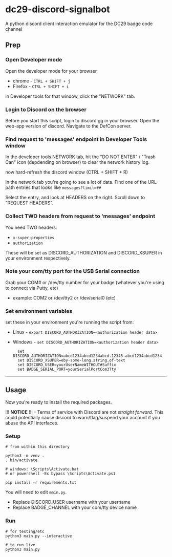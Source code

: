 # dc29-discord-signalbot
A python discord client interaction emulator for the DC29 badge code channel

## Prep

### Open Developer mode    
Open the developer mode for your browser
* chrome - `CTRL + SHIFT + j`
* Firefox - `CTRL + SHIFT + i`

in Developer tools for that window, click the "NETWORK" tab.

### Login to Discord on the browser
Before you start this script, login to discord.gg in your browser.
Open the web-app version of discord.
Navigate to the DefCon server.

### Find request to 'messages' endpoint in Developer Tools window
In the developer tools NETWORK tab, hit the "DO NOT ENTER" / "Trash Can" icon (depdending on browser) to clear the network history log.

now hard-refresh the discord window (CTRL + SHIFT + R)

In the network tab you're going to see a lot of data. Find one of the URL path entries that looks like `messages?limit=##`

Select the entry, and look at HEADERS on the right. Scroll down to "REQUEST HEADERS".

### Collect TWO headers from request to 'messages' endpoint
You need TWO headers:
* `x-super-properties`
* `authorization`

These will be set as DISCORD_AUTHORIZATION and DISCORD_XSUPER in your environment respectively.

### Note your com/tty port for the USB Serial connection
Grab your COM# or /dev/tty number for your badge (whatever you're using to connect via Putty, etc)
* example: COM2 or /dev/tty2 or /dev/serial0 (etc)

### Set environment variables
set these in your environment you're running the script from:
* Linux - `export DISCORD_AUTHORIZATION=<authorization header data>`
* Windows - `set DISCORD_AUTHORIZATION=<authorization header data>`

        set DISCORD_AUTHORIZATION=abcd1234abcd1234abcd.12345.abcd1234abcd1234
        set DISCORD_XSUPER=eby-some-long.string.of-text
        set DISCORD_USER=yourUserNameWITHOUT#Suffix
        set BADGE_SERIAL_PORT=yourSerialPortCom3Tty

---
## Usage

Now you're ready to install the required packages.

!!! **NOTICE** !!! - Terms of service with Discord are not _straight forward_. This could potentially cause discord to warn/flag/suspend your account if you abuse the API interfaces.

### Setup

    # from within this directory

    python3 -m venv .
    . bin/activate 
    
    # windows: \Scripts\Activate.bat
    # or powershell -Ex bypass \Scripts\Activate.ps1

    pip install -r requirements.txt

You will need to edit `main.py`.
* Replace DISCORD_USER username with your username
* Replace BADGE_CHANNEL with your com/tty device name
### Run

    # for testing/etc
    python3 main.py --interactive

    # to run live
    python3 main.py